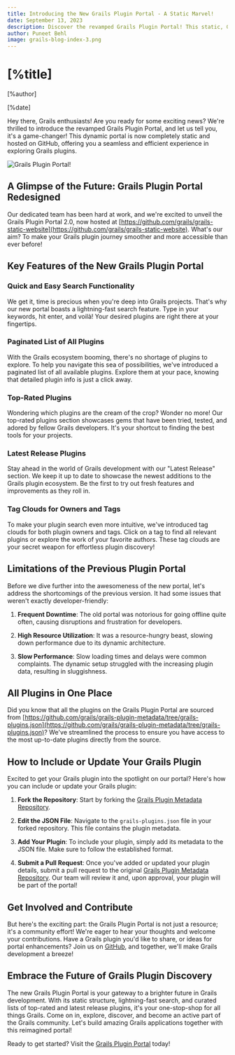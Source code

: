 ```yaml
---
title: Introducing the New Grails Plugin Portal - A Static Marvel!
date: September 13, 2023
description: Discover the revamped Grails Plugin Portal! This static, GitHub-hosted portal brings you lightning-fast plugin searches, curated lists of top-rated plugins, and seamless integration with the latest Grails ecosystem. Learn about its features, how to include your Grails plugin, and join the community to shape the future of Grails development. Say goodbye to the limitations of the old portal and embrace the convenience of the new Grails Plugin Portal!
author: Puneet Behl
image: grails-blog-index-3.png
---
```


# [%title]

[%author]

[%date]

Hey there, Grails enthusiasts! Are you ready for some exciting news? We're thrilled to introduce the revamped Grails Plugin Portal, and let us tell you, it's a game-changer! This dynamic portal is now completely static and hosted on GitHub, offering you a seamless and efficient experience in exploring Grails plugins.

![Grails Plugin Portal!](https://grails.org/blog/2023-09-13-new-grails-plugin-portal.png)

## A Glimpse of the Future: Grails Plugin Portal Redesigned

Our dedicated team has been hard at work, and we're excited to unveil the Grails Plugin Portal 2.0, now hosted at [https://github.com/grails/grails-static-website](https://github.com/grails/grails-static-website). What's our aim? To make your Grails plugin journey smoother and more accessible than ever before!

## Key Features of the New Grails Plugin Portal

### Quick and Easy Search Functionality

We get it, time is precious when you're deep into Grails projects. That's why our new portal boasts a lightning-fast search feature. Type in your keywords, hit enter, and voilà! Your desired plugins are right there at your fingertips.

### Paginated List of All Plugins

With the Grails ecosystem booming, there's no shortage of plugins to explore. To help you navigate this sea of possibilities, we've introduced a paginated list of all available plugins. Explore them at your pace, knowing that detailed plugin info is just a click away.

### Top-Rated Plugins

Wondering which plugins are the cream of the crop? Wonder no more! Our top-rated plugins section showcases gems that have been tried, tested, and adored by fellow Grails developers. It's your shortcut to finding the best tools for your projects.

### Latest Release Plugins

Stay ahead in the world of Grails development with our "Latest Release" section. We keep it up to date to showcase the newest additions to the Grails plugin ecosystem. Be the first to try out fresh features and improvements as they roll in.

### Tag Clouds for Owners and Tags

To make your plugin search even more intuitive, we've introduced tag clouds for both plugin owners and tags. Click on a tag to find all relevant plugins or explore the work of your favorite authors. These tag clouds are your secret weapon for effortless plugin discovery!

## Limitations of the Previous Plugin Portal

Before we dive further into the awesomeness of the new portal, let's address the shortcomings of the previous version. It had some issues that weren't exactly developer-friendly:

1. **Frequent Downtime**: The old portal was notorious for going offline quite often, causing disruptions and frustration for developers.

2. **High Resource Utilization**: It was a resource-hungry beast, slowing down performance due to its dynamic architecture.

3. **Slow Performance**: Slow loading times and delays were common complaints. The dynamic setup struggled with the increasing plugin data, resulting in sluggishness.

## All Plugins in One Place

Did you know that all the plugins on the Grails Plugin Portal are sourced from [https://github.com/grails/grails-plugin-metadata/tree/grails-plugins.json](https://github.com/grails/grails-plugin-metadata/tree/grails-plugins.json)? We've streamlined the process to ensure you have access to the most up-to-date plugins directly from the source.

## How to Include or Update Your Grails Plugin

Excited to get your Grails plugin into the spotlight on our portal? Here's how you can include or update your Grails plugin:

1. **Fork the Repository**: Start by forking the [Grails Plugin Metadata Repository](https://github.com/grails/grails-plugin-metadata).

2. **Edit the JSON File**: Navigate to the `grails-plugins.json` file in your forked repository. This file contains the plugin metadata.

3. **Add Your Plugin**: To include your plugin, simply add its metadata to the JSON file. Make sure to follow the established format.

4. **Submit a Pull Request**: Once you've added or updated your plugin details, submit a pull request to the original [Grails Plugin Metadata Repository](https://github.com/grails/grails-plugin-metadata). Our team will review it and, upon approval, your plugin will be part of the portal!

## Get Involved and Contribute

But here's the exciting part: the Grails Plugin Portal is not just a resource; it's a community effort! We're eager to hear your thoughts and welcome your contributions. Have a Grails plugin you'd like to share, or ideas for portal enhancements? Join us on [GitHub](https://github.com/grails/grails-static-website), and together, we'll make Grails development a breeze!

##  Embrace the Future of Grails Plugin Discovery

The new Grails Plugin Portal is your gateway to a brighter future in Grails development. With its static structure, lightning-fast search, and curated lists of top-rated and latest release plugins, it's your one-stop-shop for all things Grails. Come on in, explore, discover, and become an active part of the Grails community. Let's build amazing Grails applications together with this reimagined portal!

Ready to get started? Visit the [Grails Plugin Portal](https://grails.org/plugins.html) today!
